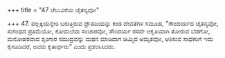 +++
title = "47 ಚೆಲುವಿಕೆಯ ಚೈತನ್ಯವೋ"

+++
47. ಪಲ್ಲಕ್ಕಿಯನ್ನೇರಿ ಬರುತ್ತಿರುವ ದ್ರೌಪದಿಯನ್ನು ಕಂಡ ದೇವತೆಗಳ ಸಮೂಹ, "ಸೌಂದರ್ಯದ ಚೈತನ್ಯವೋ, ಸುಗಂಧದ ಪ್ರತಿಮೆಯೋ, ಕೋಮಲೆಯ ಸಂಚಾರವೋ, ಸೌಂದರ್ಯ ರಸವೇ ಆಕೃತಿಯಾಗಿ ತೋರುವ ಬೆಡಗೋ, ಮನೋಹರವಾದ ಶೃಂಗಾರ ಸಮುದ್ರವನ್ನು ಮಥನ ಮಾಡಿದಾಗ ಚಿಮ್ಮಿದ ಅಮೃತವೋ, ಆಶಿಸುವ ಸಾಧಕರಿಗೆ  ಇದು ಕೈಗೂಡಿದರೆ, ಅವರು ಕೃತಾರ್ಥರು" ಎಂದು ಪ್ರಶಂಸಿಸಿದರು.